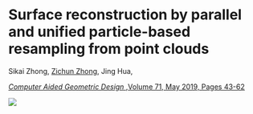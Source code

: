 # Surface reconstruction by parallel and unified particle-based resampling from point clouds
Sikai Zhong,
[Zichun Zhong](https://zichunzhong.github.io/),
Jing Hua,

[*Computer Aided Geometric Design* ,Volume 71, May 2019, Pages 43-62](https://www.sciencedirect.com/science/article/abs/pii/S0167839619300251)

![](document/teaser.png)


